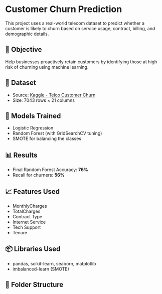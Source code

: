 # Customer Churn Prediction

This project uses a real-world telecom dataset to predict whether a customer is likely to churn based on service usage, contract, billing, and demographic details.

## 🚀 Objective
Help businesses proactively retain customers by identifying those at high risk of churning using machine learning.

## 📂 Dataset
- Source: [Kaggle - Telco Customer Churn](https://www.kaggle.com/blastchar/telco-customer-churn)
- Size: 7043 rows × 21 columns

## 🧠 Models Trained
- Logistic Regression
- Random Forest (with GridSearchCV tuning)
- SMOTE for balancing the classes

## 📊 Results
- Final Random Forest Accuracy: **76%**
- Recall for churners: **56%**

## 📈 Features Used
- MonthlyCharges
- TotalCharges
- Contract Type
- Internet Service
- Tech Support
- Tenure

## 📦 Libraries Used
- pandas, scikit-learn, seaborn, matplotlib
- imbalanced-learn (SMOTE)

## 📁 Folder Structure
